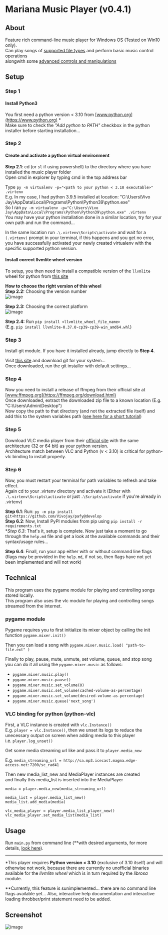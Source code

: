 # Mariana Music Player (v0.4.1)

## About
Feature rich command-line music player for Windows OS (Tested on Win10 only). \
Can play songs of [supported file types](some/path) and perform basic music control operations \
alongwith some [advanced controls and manipulations](some/other/path)

## Setup

### Step 1
#### Install Python3
You first need a python version < 3.10 from [www.python.org](https://www.python.org) \*  
Make sure to check the _"Add python to PATH"_ checkbox in the python installer before starting installation...  

### Step 2
#### Create and activate a python virtual environment

**Step 2.1**: cd (or `sl` if using powershell) to the directory where you have installed the music player folder  
Open cmd in explorer by typing cmd in the top address bar  

Type `py -m virtualenv -p="<path to your python < 3.10 executable>" .virtenv`  
E.g. In my case, I had python 3.9.5 installed at location: "C:\Users\Vivo Jay\AppData\Local\Programs\Python\Python39\python.exe"  
So I ran `py -m virtualenv -p="C:\Users\Vivo Jay\AppData\Local\Programs\Python\Python39\python.exe" .virtenv`  
You may have your python installation done in a similar location, try for your own path and run the command...  

In the same location run `.\.virtenv\Scripts\activate` and wait for a `(.virtenv)` prompt in your terminal, if this happens and you get no   error, you have successfully activated your newly created virtualenv with the specific supported python version.  

#### Install correct llvmlite wheel version
To setup, you then need to install a compatible version of the `llvmlite` wheel for python from [this site](https://www.lfd.uci.edu/~gohlke/pythonlibs/#llvmlite)  

**How to choose the right version of this wheel**  
**Step 2.2:** Choosing the version number  
![image](https://user-images.githubusercontent.com/67545205/147437848-6ea54b96-afd3-4af4-98be-ef0f52f44fa7.png)

**Step 2.3:** Choosing the correct platform  
![image](https://user-images.githubusercontent.com/67545205/147438943-07dbd825-a522-47f5-9623-942f31b6db1c.png)

**Step 2.4:** Run `pip install <llvmlite_wheel_file_name>`  
(E.g. `pip install llvmlite-0.37.0-cp39-cp39-win_amd64.whl`)  

### Step 3
Install git module. If you have it installed already, jump directly to **Step 4**.  

Visit [this site](https://www.git-scm.com/downloads) and download git for your system...  
Once downloaded, run the git installer with default settings...  

### Step 4
Now you need to install a release of ffmpeg from their official site at [www.ffmpeg.org](https://ffmpeg.org/download.html)  
Once downloaded, extract the downloaded zip file to a known location (E.g. "C:\Users\Admin\Desktop")  
Now copy the path to that directory (and not the extracted file itself) and add this to the system variables path ([see here for a short tutorial](https://www.youtube.com/watch?v=r1AtmY-RMyQ))  

### Step 5
Download VLC media player from their [official site](https://www.videolan.org) with the same architecture (32 or 64 bit) as your python version.  
Architecture match between VLC and Python (v < 3.10) is critical for python-vlc binding to install properly.  

### Step 6
Now, you must restart your terminal for path variables to refresh and take effect.  
Again cd to your .virtenv directory and activate it (Either with `.\.virtenv\Scripts\activate` or just `.\Scripts\activate` if you're already in .virtenv)  


**Step 6.1**: Run: `py -m pip install git+https://github.com/Vivojay/pafy@develop`  
**Step 6.2**: Now, Install PyPI modules from pip using `pip install -r requirements.txt`  
**Step 6.3*: That's it, setup is complete. Now just take a moment to go through the `help.md` file and get a look at the available commands and their syntax/usage rules...  

**Step 6.4**: Finall, run your app either with or without command line flags (flags may be provided in the `help.md`, if not so, then flags have not yet been implemented and will not work)  

## Technical
This program uses the pygame module for playing and controlling songs stored locally.  
This program also uses the vlc module for playing and controlling songs streamed from the internet.  

### pygame module
Pygame requires you to first initialize its mixer object by calling the init function `pygame.mixer.init()`  

Then you can load a song with `pygame.mixer.music.load( "path-to-file.ext" )`  

Finally to play, pause, mute, unmute, set volume, queue, and stop song \
you can do it all using the `pygame.mixer.music` as follows:
- `pygame.mixer.music.play()`
- `pygame.mixer.music.pause()`
- `pygame.mixer.music.set_volume(0)`
- `pygame.mixer.music.set_volume(cached-volume-as-percentage)`
- `pygame.mixer.music.set_volume(desired-volume-as-percentage)`
- `pygame.mixer.music.queue('next_song')`

### VLC binding for python (python-vlc)
First, a VLC instance is created with `vlc.Instance()`  
E.g. `player = vlc.Instance()`, then we unset its logs to reduce the unecessary output on screen when adding media to this player  
i.e. `player.log_unset()`  

Get some media streaming url like and pass it to `player.media_new`  

E.g. `media_streaming_url = http://sa.mp3.icecast.magma.edge-access.net:7200/sc_rad41`  

Then new media_list_new and MediaPlayer instances are created  
and finally this media_list is inserted into the MediaPlayer  
```
media = player.media_new(media_streaming_url)

media_list = player.media_list_new()
media_list.add_media(media)

vlc_media_player = player.media_list_player_new()
vlc_media_player.set_media_list(media_list)
```

## Usage
Run `main.py` from command line (**with desired arguments, for more details, [look here](https://github.com/Vivojay/mariana-music-player/blob/main/help_future.md#command-line-flags)).  

<hr>

\*This player requires **Python version < 3.10** (exclusive of 3.10 itself) and will otherwise not work, because there are currently no unofficial binaries available for the _llvmlite wheel_ which is in turn required by the _librosa_ module.

\*\*Currently, this feature is sunimplemented... there are no command line flags available yet...
Also, interactive help documentation and interactive loading throbber/print statement need to be added.

## Screenshot
![image](https://user-images.githubusercontent.com/67545205/147845057-eab483b2-4e8c-43ce-9f0d-349d2e655437.png)
